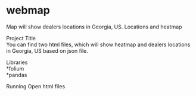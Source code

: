 # webmap
Map will show dealers locations in Georgia, US. Locations and heatmap

Project Title<br>
You can find two html files, which will show heatmap and dealers locations in Georgia, US based on json file.

Libraries<br>
*folium<br>
*pandas

Running
Open html files
